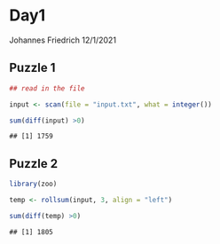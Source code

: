 Day1
================
Johannes Friedrich
12/1/2021

## Puzzle 1

``` r
## read in the file

input <- scan(file = "input.txt", what = integer())
```

``` r
sum(diff(input) >0)
```

    ## [1] 1759

## Puzzle 2

``` r
library(zoo)
```

``` r
temp <- rollsum(input, 3, align = "left")

sum(diff(temp) >0)
```

    ## [1] 1805
